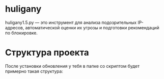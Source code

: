 # huligany
 huligany1.5.py  — это инструмент для анализа подозрительных IP-адресов,  автоматической оценки их угрозы и подготовки рекомендаций по блокировке.

# Структура проекта

После установки обновления у тебя в папке со скриптом будет примерно такая структура:
